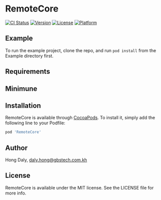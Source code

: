 # RemoteCore

[![CI Status](https://img.shields.io/travis/dalygbs/RemoteCore.svg?style=flat)](https://travis-ci.org/dalygbs/RemoteCore)
[![Version](https://img.shields.io/cocoapods/v/RemoteCore.svg?style=flat)](https://cocoapods.org/pods/RemoteCore)
[![License](https://img.shields.io/cocoapods/l/RemoteCore.svg?style=flat)](https://cocoapods.org/pods/RemoteCore)
[![Platform](https://img.shields.io/cocoapods/p/RemoteCore.svg?style=flat)](https://cocoapods.org/pods/RemoteCore)

## Example

To run the example project, clone the repo, and run `pod install` from the Example directory first.

## Requirements

## Minimune

## Installation

RemoteCore is available through [CocoaPods](https://cocoapods.org). To install
it, simply add the following line to your Podfile:

```ruby
pod 'RemoteCore'
```

## Author

Hong Daly, daly.hong@gbstech.com.kh

## License

RemoteCore is available under the MIT license. See the LICENSE file for more info.
